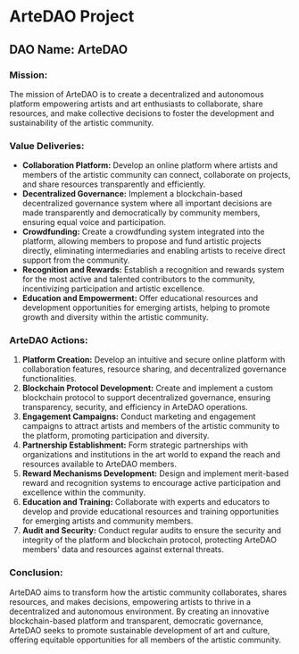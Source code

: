 # ArteDAO Project

## DAO Name: ArteDAO

### Mission:
The mission of ArteDAO is to create a decentralized and autonomous platform empowering artists and art enthusiasts to collaborate, share resources, and make collective decisions to foster the development and sustainability of the artistic community.

### Value Deliveries:
- **Collaboration Platform:** Develop an online platform where artists and members of the artistic community can connect, collaborate on projects, and share resources transparently and efficiently.
- **Decentralized Governance:** Implement a blockchain-based decentralized governance system where all important decisions are made transparently and democratically by community members, ensuring equal voice and participation.
- **Crowdfunding:** Create a crowdfunding system integrated into the platform, allowing members to propose and fund artistic projects directly, eliminating intermediaries and enabling artists to receive direct support from the community.
- **Recognition and Rewards:** Establish a recognition and rewards system for the most active and talented contributors to the community, incentivizing participation and artistic excellence.
- **Education and Empowerment:** Offer educational resources and development opportunities for emerging artists, helping to promote growth and diversity within the artistic community.

### ArteDAO Actions:
1. **Platform Creation:** Develop an intuitive and secure online platform with collaboration features, resource sharing, and decentralized governance functionalities.
2. **Blockchain Protocol Development:** Create and implement a custom blockchain protocol to support decentralized governance, ensuring transparency, security, and efficiency in ArteDAO operations.
3. **Engagement Campaigns:** Conduct marketing and engagement campaigns to attract artists and members of the artistic community to the platform, promoting participation and diversity.
4. **Partnership Establishment:** Form strategic partnerships with organizations and institutions in the art world to expand the reach and resources available to ArteDAO members.
5. **Reward Mechanisms Development:** Design and implement merit-based reward and recognition systems to encourage active participation and excellence within the community.
6. **Education and Training:** Collaborate with experts and educators to develop and provide educational resources and training opportunities for emerging artists and community members.
7. **Audit and Security:** Conduct regular audits to ensure the security and integrity of the platform and blockchain protocol, protecting ArteDAO members' data and resources against external threats.

### Conclusion:
ArteDAO aims to transform how the artistic community collaborates, shares resources, and makes decisions, empowering artists to thrive in a decentralized and autonomous environment. By creating an innovative blockchain-based platform and transparent, democratic governance, ArteDAO seeks to promote sustainable development of art and culture, offering equitable opportunities for all members of the artistic community.
